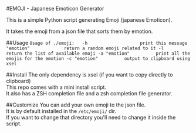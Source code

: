 #EMOJI - Japanese Emoticon Generator

This is a simple Python script generating Emoji (japanese Emoticon).

It takes the emoji from a json file that sorts them by emotion.

##Usage
`
Usage of ./emoji:  
-h                    print this message
"emotion"             return a random emoji related to it
-l                    return the list of available emoji
-a "emotion"          print all the emojis for the emotion
-c "emotion"          output to clipboard using xsel
`

##Install
The only dependency is xsel (if you want to copy directly to clipboard)<br>
This repo comes with a mini install script. <br>
It also has a ZSH completion file and a zsh completion file generator.<br>

##Customize
You can add your own emoji to the json file. <br>
It is by default installed in the `/etc/emoji/` dir. <br>
If you want to change that directory you'll need to change it inside the script.


